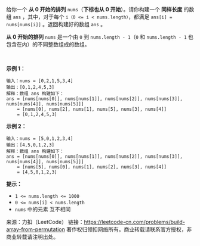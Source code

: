 给你一个 **从 0 开始的排列** ```nums```（**下标也从 0 开始**）。请你构建一个 **同样长度** 的数组 ```ans``` ，其中，对于每个 ```i（0 <= i < nums.length）```，都满足 ```ans[i] = nums[nums[i]]``` 。返回构建好的数组 ```ans``` 。

**从 0 开始的排列** ```nums``` 是一个由 ```0``` 到 ```nums.length - 1```（```0``` 和 ```nums.length - 1``` 也包含在内）的不同整数组成的数组。

 

**示例 1：**
```
输入：nums = [0,2,1,5,3,4]
输出：[0,1,2,4,5,3]
解释：数组 ans 构建如下：
ans = [nums[nums[0]], nums[nums[1]], nums[nums[2]], nums[nums[3]], nums[nums[4]], nums[nums[5]]]
    = [nums[0], nums[2], nums[1], nums[5], nums[3], nums[4]]
    = [0,1,2,4,5,3]
```
**示例 2：**
```
输入：nums = [5,0,1,2,3,4]
输出：[4,5,0,1,2,3]
解释：数组 ans 构建如下：
ans = [nums[nums[0]], nums[nums[1]], nums[nums[2]], nums[nums[3]], nums[nums[4]], nums[nums[5]]]
    = [nums[5], nums[0], nums[1], nums[2], nums[3], nums[4]]
    = [4,5,0,1,2,3]
```

**提示：**

* ```1 <= nums.length <= 1000```
* ```0 <= nums[i] < nums.length```
* ```nums``` 中的元素 互不相同

来源：力扣（LeetCode）
链接：https://leetcode-cn.com/problems/build-array-from-permutation
著作权归领扣网络所有。商业转载请联系官方授权，非商业转载请注明出处。